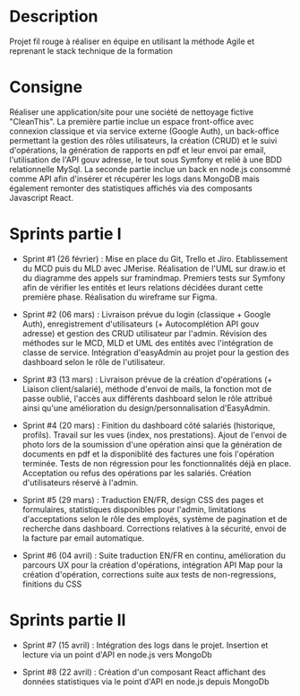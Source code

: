 # Description
Projet fil rouge à réaliser en équipe en utilisant la méthode Agile et reprenant le stack technique de la formation
# Consigne
Réaliser une application/site pour une société de nettoyage fictive "CleanThis". La première partie inclue un espace front-office avec connexion classique et via service externe (Google Auth), un back-office permettant la gestion des rôles utilisateurs, la création (CRUD) et le suivi d'opérations, la génération de rapports en pdf et leur envoi par email, l'utilisation de l'API gouv adresse, le tout sous Symfony et relié à une BDD relationnelle MySql. La seconde partie inclue un back en node.js consommé comme API afin d'insérer et récupérer les logs dans MongoDB mais également remonter des statistiques affichés via des composants Javascript React.
# Sprints partie I
- Sprint #1 (26 février) : Mise en place du Git, Trello et Jiro. Etablissement du MCD puis du MLD avec JMerise. Réalisation de l'UML sur draw.io et du diagramme des appels sur framindmap. Premiers tests sur Symfony afin de vérifier les entités et leurs relations décidées durant cette première phase. Réalisation du wireframe sur Figma.

- Sprint #2 (06 mars) : Livraison prévue du login (classique + Google Auth), enregistrement d'utilisateurs (+ Autocomplétion API gouv adresse) et gestion des CRUD utilisateur par l'admin. Révision des méthodes sur le MCD, MLD et UML des entités avec l'intégration de classe de service. Intégration d'easyAdmin au projet pour la gestion des dashboard selon le rôle de l'utilisateur.

- Sprint #3 (13 mars) : Livraison prévue de la création d'opérations (+ Liaison client/salarié), méthode d'envoi de mails, la fonction mot de passe oublié, l'accès aux différents dashboard selon le rôle attribué ainsi qu'une amélioration du design/personnalisation d'EasyAdmin.

- Sprint #4 (20 mars) : Finition du dashboard côté salariés (historique, profils). Travail sur les vues (index, nos prestations). Ajout de l'envoi de photo lors de la soumission d'une opération ainsi que la génération de documents en pdf et la disponiblité des factures une fois l'opération terminée. Tests de non régression pour les fonctionnalités déjà en place. Acceptation ou refus des opérations par les salariés. Création d'utilisateurs réservé à l'admin.

- Sprint #5 (29 mars) : Traduction EN/FR, design CSS des pages et formulaires, statistiques disponibles pour l'admin, limitations d'acceptations selon le rôle des employés, système de pagination et de recherche dans dashboard. Corrections relatives à la sécurité, envoi de la facture par email automatique.

- Sprint #6 (04 avril) : Suite traduction EN/FR en continu, amélioration du parcours UX pour la création d'opérations, intégration API Map pour la création d'opération, corrections suite aux tests de non-regressions, finitions du CSS
# Sprints partie II
- Sprint #7 (15 avril) : Intégration des logs dans le projet. Insertion et lecture via un point d'API en node.js vers MongoDb

- Sprint #8 (22 avril) : Création d'un composant React affichant des données statistiques via le point d'API en node.js depuis MongoDb
